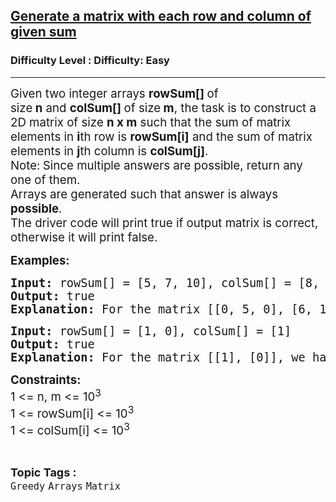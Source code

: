 <h2><a href="https://www.geeksforgeeks.org/problems/generate-a-matrix-with-each-row-and-column-of-given-sum/1?page=1&category=Arrays&sortBy=accuracy">Generate a matrix with each row and column of given sum</a></h2><h3>Difficulty Level : Difficulty: Easy</h3><hr><div class="problems_problem_content__Xm_eO"><p><span style="font-size: 18.6667px;">Given two integer arrays&nbsp;<strong>rowSum[]&nbsp;</strong>of size<strong>&nbsp;n</strong>&nbsp;and&nbsp;<strong>colSum[]&nbsp;</strong>of size<strong>&nbsp;m</strong>, the task is to construct a 2D matrix of size&nbsp;<strong>n x m</strong>&nbsp;such that the sum of matrix elements in&nbsp;<strong>i</strong>th row is&nbsp;<strong>rowSum[i]</strong>&nbsp;and the sum of matrix elements in&nbsp;<strong>j</strong>th column is&nbsp;<strong>colSum[j]</strong>.<br>Note:<strong>&nbsp;</strong></span><span style="font-size: 18.6667px;">Since multiple answers are possible, return any one of them.&nbsp;<br>Arrays are generated such that answer is always<strong> possible</strong>.<br></span><span style="font-size: 18.6667px;">The driver code will print true if output matrix is correct, otherwise it will print false.</span></p>
<p><span style="font-size: 14pt;"><strong>Examples:</strong></span></p>
<pre><span style="font-size: 14pt;"><strong>Input: </strong>rowSum[] = [5, 7, 10], colSum[] = [8, 6, 8]
<strong>Output:</strong> true
<strong>Explanation:</strong> For the matrix [[0, 5, 0], [6, 1, 0], [2, 0, 8]], we have r</span><span style="font-size: 18.6667px;">ow 1 with sum equal to 5 and column 1 has sum equal to 8.Row 2 has sum equal to 7 and column 2 has sum equal to 6.Row 3 has sum equal to 10 and column 3 has sum equal to 8.</span></pre>
<pre><span style="font-size: 14pt;"><strong>Input: </strong>rowSum[] = [1, 0], colSum[] = [1]<br><strong>Output:</strong> true
<strong>Explanation:</strong> For the matrix [[1], [0]], we have r</span><span style="font-size: 18.6667px;">ow 1 with sum equal to 1 and column 1 has sum equal to 1.Row 2 with sum equal to 0.</span></pre>
<p><span style="font-size: 14pt;"><strong>Constraints:</strong><br>1 &lt;= n, m &lt;= 10<sup>3</sup><br>1 &lt;= rowSum[i] &lt;= 10<sup>3</sup><br>1 &lt;= colSum[i] &lt;= 10<sup>3</sup></span></p></div><br><p><span style=font-size:18px><strong>Topic Tags : </strong><br><code>Greedy</code>&nbsp;<code>Arrays</code>&nbsp;<code>Matrix</code>&nbsp;